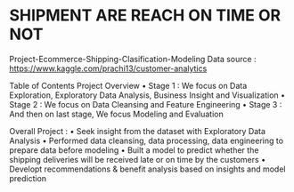 # SHIPMENT ARE REACH ON TIME OR NOT
Project-Ecommerce-Shipping-Clasification-Modeling
Data source : https://www.kaggle.com/prachi13/customer-analytics

Table of Contents
Project Overview
• Stage 1 : We focus on Data Exploration, Exploratory Data Analysis, Business Insight and Visualization
• Stage 2 : We focus on Data Cleansing and Feature Engineering
• Stage 3 : And then on last stage, We focus Modeling and Evaluation

Overall Project :
• Seek insight from the dataset with Exploratory Data Analysis
• Performed data cleansing, data processing, data engineering to prepare data before modeling
• Built a model to predict whether the shipping deliveries will be received late or on time by the customers
• Developt recommendations & benefit analysis based on insights and model prediction
